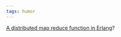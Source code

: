 ```yaml
---
tags: humor
---
```


[A distributed map reduce function in Erlang](http://browsertoolkit.com/fault-tolerance.png)?
